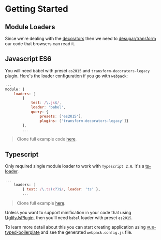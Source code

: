 # Getting Started

## Module Loaders

Since we're dealing with the [decorators](https://github.com/wycats/javascript-decorators/blob/master/README.md) 
then we need to [desugar/transform](https://github.com/wycats/javascript-decorators/blob/master/README.md#desugaring)
our code that browsers can read it.


## Javascript ES6

You will need babel with preset `es2015` and `transform-decorators-legacy` plugin.
Here's the loader configuration if you go with `webpack`:

```javascript
...
module: {
	loaders: [
		{ 
			test: /\.js$/, 
			loader: 'babel', 
			query: { 
				presets: ['es2015'], 
				plugins: ['transform-decorators-legacy']} 
		},
		...
```

> Clone full example code [here](https://github.com/vue-typed/vue-typed-examples/tree/master/vue-typed-es6-webpack-example).

## Typescript

Only required single module loader to work with `Typescript 2.0`. It's a [ts-loader](https://github.com/TypeStrong/ts-loader).

```javascript
...
	loaders: [
		{ test: /\.ts(x?)$/, loader: 'ts' },
		...
```

> Clone full example [here](https://github.com/vue-typed/vue-typed-examples/tree/master/vue-typed-ts-webpack-example).

Unless you want to support minification in your code that using [UglifyJsPlugin](https://webpack.github.io/docs/list-of-plugins.html#uglifyjsplugin),
then you'll need `babel` loader with preset `es2015`. 

To learn more detail about this you can start creating application using [vue-typed-boilerplate](https://github.com/vue-typed/vue-typed-boilerplate) and see the generated `webpack.config.js` file.